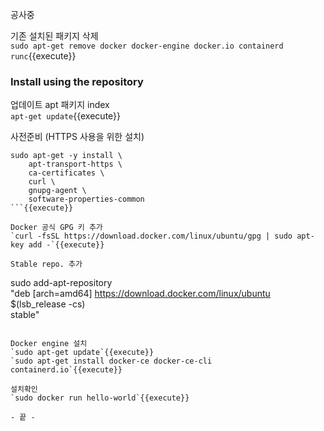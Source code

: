 공사중


기존 설치된 패키지 삭제  
`sudo apt-get remove docker docker-engine docker.io containerd runc`{{execute}}


### Install using the repository

업데이트 apt 패키지 index  
`apt-get update`{{execute}}

사전준비 (HTTPS 사용을 위한 설치)    
```
sudo apt-get -y install \
    apt-transport-https \
    ca-certificates \
    curl \
    gnupg-agent \
    software-properties-common
```{{execute}}

Docker 공식 GPG 키 추가   
`curl -fsSL https://download.docker.com/linux/ubuntu/gpg | sudo apt-key add -`{{execute}}

Stable repo. 추가  
```
sudo add-apt-repository \
   "deb [arch=amd64] https://download.docker.com/linux/ubuntu \
   $(lsb_release -cs) \
   stable"
```{{execute}}

Docker engine 설치   
`sudo apt-get update`{{execute}}
`sudo apt-get install docker-ce docker-ce-cli containerd.io`{{execute}}

설치확인  
`sudo docker run hello-world`{{execute}}

- 끝 -
